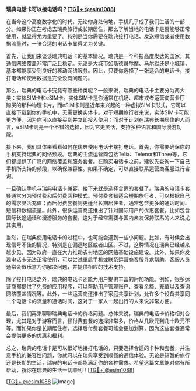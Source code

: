**瑞典电话卡可以接电话吗？[[TG💪+ @esim1088](https://t.me/s/esim1088)]**

在当今这个高度数字化的时代，无论你身处何地，手机几乎成了我们生活的一部分。如果你正在考虑去瑞典旅行或长期居住，那么了解当地的电话卡是否能够正常使用，就显得尤为重要了。特别是当你需要在瑞典接打电话、发送短信或者使用数据流量时，一张合适的电话卡显得尤为关键。

首先，让我们来谈谈瑞典电话卡的基本情况。瑞典是一个科技高度发达的国家，其通信网络覆盖非常广泛且稳定。无论是大城市如斯德哥尔摩、马尔默还是小城镇，基本都能享受到良好的移动网络服务。因此，只要你选择了一张适合的电话卡，接打电话和使用数据是完全没有问题的。

那么，瑞典的电话卡究竟有哪些种类呢？一般来说，瑞典的电话卡主要分为两大类：实体SIM卡和eSIM卡。实体SIM卡是你通常在机场、超市或者运营商营业厅购买的那种物理卡片，而eSIM卡则是近年来兴起的一种虚拟SIM卡形式，它可以直接下载到你的手机中，无需更换实体卡。对于短期旅行者来说，实体SIM卡可能更方便，因为你可以直接买到并立即投入使用；而对于计划在瑞典长期居住的人而言，eSIM卡则是一个不错的选择，因为它更灵活，支持多种语言和国际漫游功能。

接下来，我们具体来看看如何在瑞典使用电话卡接打电话。首先，你需要确保你的手机支持瑞典的网络频段。瑞典的主流运营商包括Telia、Telenor和Three等，它们都提供了广泛的网络覆盖和服务套餐。在购买电话卡之前，建议先查询一下自己手机所支持的频段，以确保兼容性。如果不确定，可以直接联系运营商客服进行咨询。

一旦确认手机与瑞典电话卡兼容，接下来就是选择合适的套餐了。瑞典的电话卡套餐通常分为预付费和后付费两种模式。预付费套餐适合短期旅行者，可以根据自己的需求灵活充值；而后付费套餐则更适合长期居住者，通常包含更多的通话时间、短信和数据流量。此外，很多运营商还推出了针对国际用户的优惠套餐，比如包含国际长途通话和漫游服务的套餐，这对于经常需要与国内亲友保持联系的人来说尤其实用。

当然，在瑞典使用电话卡的过程中，也可能会遇到一些小问题。比如，有时候会出现信号不佳的情况，特别是在偏远地区或者山区。不过，这种情况在瑞典已经越来越少见，因为政府一直在大力推动农村地区的网络基础设施建设。此外，如果你发现电话卡无法正常使用，可以尝试重启手机或联系运营商客服寻求帮助。客服人员通常会很乐意为你解决问题，并提供相应的技术支持。

除了接打电话之外，瑞典的电话卡还能为用户提供丰富的附加功能。例如，很多运营商都提供了免费的应用程序，可以帮助用户管理账户、查看余额、充值以及查询网络覆盖情况等。此外，一些运营商还推出了家庭共享计划，允许多个设备共享同一个电话卡的流量和通话时间，这对于一家人一起出行的人来说非常方便。

最后，我们再来聊聊瑞典电话卡的价格问题。总体来说，瑞典的电话卡价格相对合理，尤其是对于游客而言，预付费套餐的选择非常多，价格从几欧元到几十欧元不等。而如果你是长期居住者，选择后付费套餐可能会更加划算，因为这些套餐通常会提供更多的优惠和福利。

总之，瑞典的电话卡是可以很好地接打电话的，只要选择合适的卡种和套餐，并注意手机的兼容性问题，你就可以在瑞典享受到顺畅的通信体验。无论是短暂的旅行还是长期的生活，瑞典的电话卡都能满足你的各种需求。希望这篇文章能对你有所帮助，祝你在瑞典的生活一切顺利！[[TG💪+ @esim1088](https://t.me/s/esim1088)]

[[TG💪+ @esim1088](https://t.me/s/esim1088) ![Image](https://i.postimg.cc/4NQfJmqS/Snipaste-2025-05-13-00-14-12.png)]